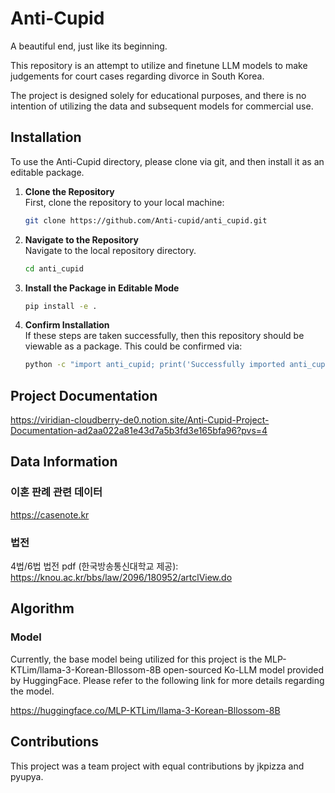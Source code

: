 # Anti-Cupid
A beautiful end, just like its beginning.

This repository is an attempt to utilize and finetune LLM models to make judgements for court cases regarding divorce in South Korea.

The project is designed solely for educational purposes, and there is no intention of utilizing the data and subsequent models for commercial use.

## Installation
To use the Anti-Cupid directory, please clone via git, and then install it as an editable package.

1. **Clone the Repository**  
   First, clone the repository to your local machine:

   ```bash
   git clone https://github.com/Anti-cupid/anti_cupid.git

2. **Navigate to the Repository**  
    Navigate to the local repository directory.

    ```bash
    cd anti_cupid

3. **Install the Package in Editable Mode**  
    
    ```bash
    pip install -e .

4. **Confirm Installation**  
    If these steps are taken successfully, then this repository should be viewable as a package. This could be confirmed via:  
    
    ```bash
    python -c "import anti_cupid; print('Successfully imported anti_cupid')"

## Project Documentation
https://viridian-cloudberry-de0.notion.site/Anti-Cupid-Project-Documentation-ad2aa022a81e43d7a5b3fd3e165bfa96?pvs=4

## Data Information
### 이혼 판례 관련 데이터
https://casenote.kr

### 법전
4법/6법 법전 pdf (한국방송통신대학교 제공):
https://knou.ac.kr/bbs/law/2096/180952/artclView.do

## Algorithm
### Model
Currently, the base model being utilized for this project is the MLP-KTLim/llama-3-Korean-Bllossom-8B open-sourced Ko-LLM model provided by HuggingFace. Please refer to the following link for more details regarding the model.

https://huggingface.co/MLP-KTLim/llama-3-Korean-Bllossom-8B

## Contributions
This project was a team project with equal contributions by jkpizza and pyupya.
